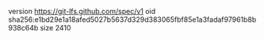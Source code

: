 version https://git-lfs.github.com/spec/v1
oid sha256:e1bd29e1a18afed5027b5637d329d383065fbf85e1a3fadaf97961b8b938c64b
size 2410
